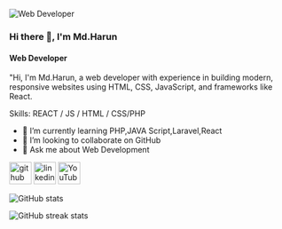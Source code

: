 ![Web Developer](https://scontent.fdac138-1.fna.fbcdn.net/v/t39.30808-6/486489781_1769511463618781_2937311661514980978_n.jpg?_nc_cat=107&ccb=1-7&_nc_sid=cc71e4&_nc_eui2=AeEWCTl2kubk-CQEoQA3IoMNQmI4gnLsLz9CYjiCcuwvP14YOkZP63jMQDF6Gp7uiPc5g0A3YJBoaIzAlzQ_xM9C&_nc_ohc=tNBEPEji85wQ7kNvwFZVqvq&_nc_oc=AdmIOIbvW8lrszpuLDbQXR_FVoiaVaE3aznEeNtZcOAaFbMOQflEVGWvyMspiYrntyI&_nc_zt=23&_nc_ht=scontent.fdac138-1.fna&_nc_gid=Wb6CfqM4G9LpIFttkV-WaQ&oh=00_AfJyE89wsCk-gNWBzQ0y6W-RPCHRdPSg1L1ie5DHk1pXMQ&oe=68354714)
### Hi there 👋, I'm Md.Harun
#### Web Developer


"Hi, I'm Md.Harun, a web developer with experience in building modern, responsive websites using HTML, CSS, JavaScript, and frameworks like React.

Skills:  REACT / JS / HTML / CSS/PHP

- 🌱 I’m currently learning PHP,JAVA Script,Laravel,React 
- 👯 I’m looking to collaborate on GitHub 
- 💬 Ask me about Web Development 


[<img src='https://cdn.jsdelivr.net/npm/simple-icons@3.0.1/icons/github.svg' alt='github' height='40'>](https://github.com/Harun259579)  [<img src='https://cdn.jsdelivr.net/npm/simple-icons@3.0.1/icons/linkedin.svg' alt='linkedin' height='40'>](https://www.linkedin.com/in/Md.Harun/)  [<img src='https://cdn.jsdelivr.net/npm/simple-icons@3.0.1/icons/youtube.svg' alt='YouTube' height='40'>](https://www.youtube.com/channel/Md.Harun)  

![GitHub stats](https://github-readme-stats.vercel.app/api?username=Harun259579&show_icons=true)  

![GitHub streak stats](https://streak-stats.demolab.com/?user=Harun259579)  

